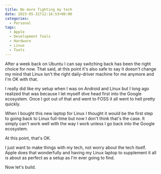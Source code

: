 ```yaml
---
title: No more fighting my tech
date: 2023-05-31T12:16:53+00:00
categories:
  - Personal
tags:
  - Apple
  - Development Tools
  - Hardware
  - Linux
  - Tools
---
```


After a week back on Ubuntu I can say switching back has been the right choice for now. That said, at this point it's also safe to say it doesn't change my mind that Linux isn't the right daily-driver machine for me anymore and I'm OK with that.

I really did like my setup when I was on Android and Linux but I long ago realized that was because I let myself dive head first into the Google ecosystem. Once I got out of that and went to FOSS it all went to hell pretty quickly.

When I bought this new laptop for Linux I thought it would be the first step to going back to Linux full-time but now I don't think that's the case. It simply can't work well with the way I work unless I go back into the Google ecosystem.

At this point, that's OK.

I just want to make things with my tech, not worry about the tech itself. Apple does that wonderfully and having my Linux laptop to supplement it all is about as perfect as a setup as I'm ever going to find.

Now let's build.